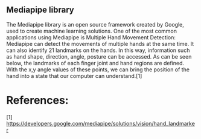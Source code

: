 ## Mediapipe library
The Mediapipe library is an open source framework created by Google, used to create machine learning solutions.
One of the most common applications using Mediapipe is Multiple Hand Movement Detection:
Mediapipe can detect the movements of multiple hands at the same time. 
It can also identify 21 landmarks on the hands. In this way, information such as hand shape, direction, angle, posture can be accessed.
As can be seen below, the landmarks of each finger joint and hand regions are defined. 
With the x,y angle values of these points, we can bring the position of the hand into a state that our computer can understand.[1]


# References:
[1] https://developers.google.com/mediapipe/solutions/vision/hand_landmarker
